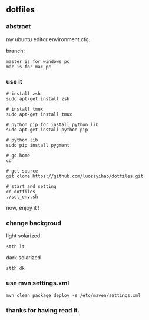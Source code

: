 ## dotfiles

### abstract

my ubuntu editor environment cfg.

branch:
```
master is for windows pc
mac is for mac pc
```

### use it

```
# install zsh
sudo apt-get install zsh

# install tmux
sudo apt-get install tmux

# python pip for install python lib
sudo apt-get install python-pip

# python lib
sudo pip install pygment

# go home
cd

# get source
git clone https://github.com/luoziyihao/dotfiles.git

# start and setting
cd dotfiles
./set_env.sh
```

now, enjoy it !

### change backgroud

light solarized
```
stth lt 
```

dark solarized
```
stth dk 
```

### use mvn settings.xml
```
mvn clean package deploy -s /etc/maven/settings.xml
```
### thanks for having read it.

